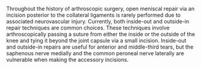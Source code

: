 Throughout the history of arthroscopic surgery, open meniscal repair via an incision posterior to the collateral ligaments is rarely performed due to associated neurovascular injury. Currently, both inside-out and outside-in repair techniques are common choices. These techniques involve arthroscopically passing a suture from either the inside or the outside of the knee and tying it beyond the joint capsule via a small incision. Inside-out and outside-in repairs are useful for anterior and middle-third tears, but the saphenous nerve medially and the common peroneal nerve laterally are vulnerable when making the accessory incisions.